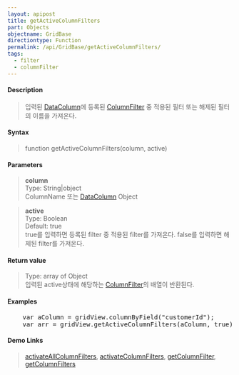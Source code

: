 ```yaml
---
layout: apipost
title: getActiveColumnFilters
part: Objects
objectname: GridBase
directiontype: Function
permalink: /api/GridBase/getActiveColumnFilters/
tags:
  - filter
  - columnFilter
---
```



#### Description

> 입력된 [DataColumn](/api/types/DataColumn/)에 등록된 [ColumnFilter](/api/types/ColumnFilter/) 중 적용된 필터 또는 해제된 필터의 이름을 가져온다.  

#### Syntax

> function getActiveColumnFilters(column, active)  

#### Parameters

> **column**  
> Type: String\|object  
> ColumnName 또는 [DataColumn](/api/types/DataColumn) Object  

> **active**  
> Type: Boolean  
> Default: true  
> true를 입력하면 등록된 filter 중 적용된 filter를 가져온다. false를 입력하면 해제된 filter를 가져온다.  

#### Return value

> Type: array of Object  
> 입력된 active상태에 해당하는 [ColumnFilter](/api/types/ColumnFilter)의 배열이 반환된다.  

#### Examples 

<pre class="prettyprint">
    var aColumn = gridView.columnByField("customerId");
    var arr = gridView.getActiveColumnFilters(aColumn, true);
</pre>

#### Demo Links
> [activateAllColumnFilters](/api/GridBase/activateAllColumnFilters), [activateColumnFilters](/api/GridBase/activateColumnFilters), [getColumnFilter](/api/GridBase/getColumnFilter), [getColumnFilters](/api/GridBase/getColumnFilters)